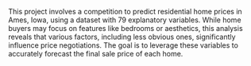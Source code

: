 This project involves a competition to predict residential home prices in Ames, Iowa, using a dataset with 79 explanatory variables. While home buyers may focus on features like bedrooms or aesthetics, this analysis reveals that various factors, including less obvious ones, significantly influence price negotiations. The goal is to leverage these variables to accurately forecast the final sale price of each home.
